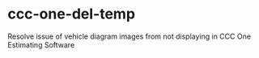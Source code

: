 # ccc-one-del-temp
Resolve issue of vehicle diagram images from not displaying in CCC One Estimating Software
